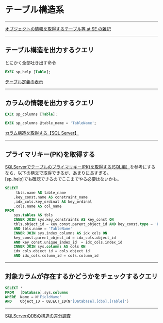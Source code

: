 # テーブル構造系

---

[オブジェクトの情報を取得するテーブル等 at SE の雑記](https://blog.engineer-memo.com/2013/05/11/%E3%82%AA%E3%83%96%E3%82%B8%E3%82%A7%E3%82%AF%E3%83%88%E3%81%AE%E6%83%85%E5%A0%B1%E3%82%92%E5%8F%96%E5%BE%97%E3%81%99%E3%82%8B%E3%83%86%E3%83%BC%E3%83%96%E3%83%AB%E7%AD%89/)  

---

## テーブル構造を出力するクエリ

とにかく全部吐き出す命令  

``` sql
EXEC sp_help [Table];
```

[テーブル定義の表示](https://docs.microsoft.com/ja-jp/sql/relational-databases/tables/view-the-table-definition?view=sql-server-ver16)  

---

## カラムの情報を出力するクエリ

``` sql
EXEC sp_columns [Table];

EXEC sp_columns @table_name = 'TableName';
```

[カラム構造を取得する【SQL Server】](https://kojimanotech.com/2020/09/13/252/)  

---

## プライマリキー(PK)を取得する

[SQLServerでテーブルのプライマリキー(PK)を取得する(SQL編）](https://lightgauge.net/database/sqlserver/3697/)を参考にするなら、以下の構文で取得できるが、あまりに長すぎる。  
[sp_help]でも確認できるのでここまでやる必要はないかも。  

``` sql
SELECT
     tbls.name AS table_name
    ,key_const.name AS constraint_name
    ,idx_cols.key_ordinal AS key_ordinal
    ,cols.name AS col_name
FROM
    sys.tables AS tbls
    INNER JOIN sys.key_constraints AS key_const ON
    tbls.object_id = key_const.parent_object_id AND key_const.type = 'PK'
    AND tbls.name = 'TableName'
    INNER JOIN sys.index_columns AS idx_cols ON
    key_const.parent_object_id = idx_cols.object_id
    AND key_const.unique_index_id  = idx_cols.index_id
    INNER JOIN sys.columns AS cols ON
    idx_cols.object_id = cols.object_id
    AND idx_cols.column_id = cols.column_id
```

---

## 対象カラムが存在するかどうかをチェックするクエリ

``` SQL
SELECT *
FROM   [Database].sys.columns
WHERE  Name = N'FieldName'
AND    Object_ID = OBJECT_ID(N'[Database].[dbo].[Table]')
```

---

[SQLServerのDBの構造の差分調査](https://masalib.hatenablog.com/entry/2016/02/10/000000)  
